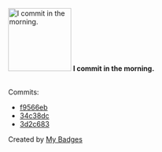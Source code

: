 <img src="https://my-badges.github.io/my-badges/morning-commits.png" alt="I commit in the morning." title="I commit in the morning." width="128">
<strong>I commit in the morning.</strong>
<br><br>

Commits:

- <a href="https://github.com/lexxns/AdventOfCode2024/commit/f9566eb283712afd8bf213dc37bbf51061d914c9">f9566eb</a>
- <a href="https://github.com/lexxns/lexxns/commit/34c38dcced377e4f44a219a6a812ea56e350cf19">34c38dc</a>
- <a href="https://github.com/lexxns/lexxns/commit/3d2c683a57d73b00d6a3a03f4e898e2a0142081f">3d2c683</a>


Created by <a href="https://github.com/my-badges/my-badges">My Badges</a>